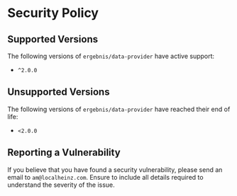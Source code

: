 # Security Policy

## Supported Versions

The following versions of `ergebnis/data-provider` have active support:

- `^2.0.0`

## Unsupported Versions

The following versions of `ergebnis/data-provider` have reached their end of life:

- `<2.0.0`

## Reporting a Vulnerability

If you believe that you have found a security vulnerability, please send an email to `am@localheinz.com`. Ensure to include all details required to understand the severity of the issue.
